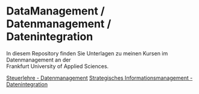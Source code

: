 # DataManagement / Datenmanagement / Datenintegration

In diesem Repository finden Sie Unterlagen zu meinen Kursen im Datenmanagement an der  
Frankfurt University of Applied Sciences.  

[Steuerlehre - Datenmanagement](STL/info.MD)
[Strategisches Informationsmanagement - Datenintegration](SIM-Datenintegration/info.MD)
